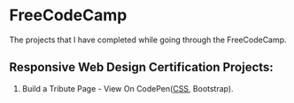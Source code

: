 # FreeCodeCamp
The projects that I have completed while going through the FreeCodeCamp.

## Responsive Web Design Certification Projects:

   1. Build a Tribute Page - View On CodePen([CSS](https://codepen.io/Shelly001/pen/wvBrReY), Bootstrap).
